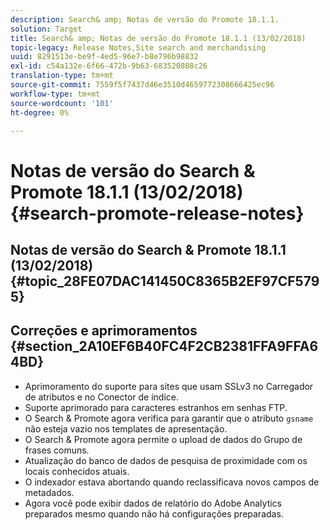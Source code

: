 ```yaml
---
description: Search& amp; Notas de versão do Promote 18.1.1.
solution: Target
title: Search& amp; Notas de versão do Promote 18.1.1 (13/02/2018)
topic-legacy: Release Notes,Site search and merchandising
uuid: 8291513e-be9f-4ed5-96e7-b8e796b98832
exl-id: c54a132e-6f66-472b-9b63-683520808c26
translation-type: tm+mt
source-git-commit: 7559f5f7437d46e3510d4659772308666425ec96
workflow-type: tm+mt
source-wordcount: '101'
ht-degree: 0%

---
```


# Notas de versão do Search &amp; Promote 18.1.1 (13/02/2018){#search-promote-release-notes}

## Notas de versão do Search &amp; Promote 18.1.1 (13/02/2018) {#topic_28FE07DAC141450C8365B2EF97CF5795}

## Correções e aprimoramentos {#section_2A10EF6B40FC4F2CB2381FFA9FFA64BD}

* Aprimoramento do suporte para sites que usam SSLv3 no Carregador de atributos e no Conector de índice.
* Suporte aprimorado para caracteres estranhos em senhas FTP.
* O Search &amp; Promote agora verifica para garantir que o atributo `gsname` não esteja vazio nos templates de apresentação.
* O Search &amp; Promote agora permite o upload de dados do Grupo de frases comuns.
* Atualização do banco de dados de pesquisa de proximidade com os locais conhecidos atuais.
* O indexador estava abortando quando reclassificava novos campos de metadados.
* Agora você pode exibir dados de relatório do Adobe Analytics preparados mesmo quando não há configurações preparadas.
